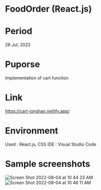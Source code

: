 # FoodOrder (React.js)

# Period
28 Jul, 2022

# Puporse
Implementation of cart function

# Link
https://cart-jonghan.netlify.app/

# Environment
Used : React.js, CSS
IDE : Visual Studio Code

# Sample screenshots 
![Screen Shot 2022-08-04 at 10 44 23 AM](https://user-images.githubusercontent.com/90344204/182905547-ae76ebd5-40df-4909-9208-20c0514208d0.png)
![Screen Shot 2022-08-04 at 10 46 11 AM](https://user-images.githubusercontent.com/90344204/182905864-1cc07fad-2f43-491d-ab0b-edfa47c33914.png)
